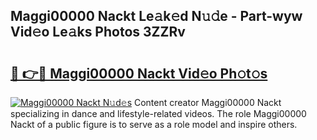 ## Maggi00000 Nackt Le𝚊k𝚎d N𝚞𝚍e - Part-wyw Vid𝚎o Le𝚊ks Photos 3ZZRv

# <h2><a href="http://fb4uij.evod.top/?m=Maggi00000+Nackt">🔗 👉🔴 Maggi00000 Nackt Vid𝚎o Ph𝚘t𝚘s</a></h2>

[![Maggi00000 Nackt N𝚞d𝚎s](https://i.imgur.com/8V9OHl7.gif)](http://fb4uij.evod.top/?m=Maggi00000+Nackt)
Content creator Maggi00000 Nackt specializing in dance and lifestyle-related videos. The role Maggi00000 Nackt of a public figure is to serve as a role model and inspire others. 
